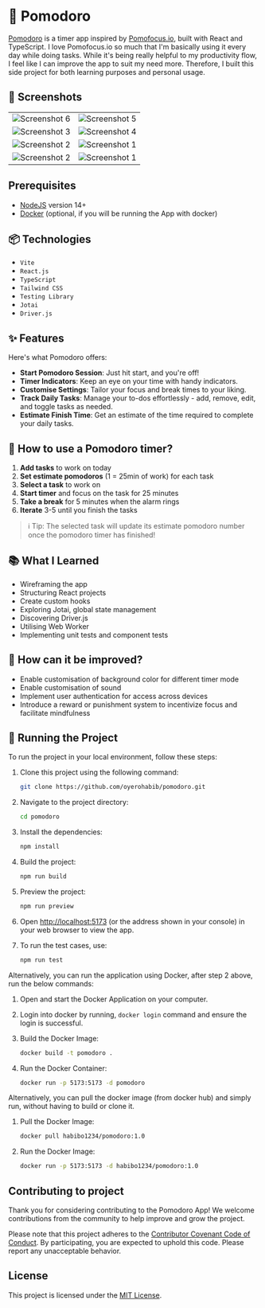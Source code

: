 # 🍅 Pomodoro

[Pomodoro](https://our-pomodoro.netlify.app/) is a timer app inspired by [Pomofocus.io](https://pomofocus.io/), built with React and TypeScript. I love Pomofocus.io so much that I'm basically using it every day while doing tasks. While it's being really helpful to my productivity flow, I feel like I can improve the app to suit my need more. Therefore, I built this side project for both learning purposes and personal usage.

## 📸 Screenshots

|                                                   |                                                  |
| :-----------------------------------------------: | :----------------------------------------------: |
| ![Screenshot 6](https://i.imgur.com/tJm5TQf.jpeg) | ![Screenshot 5](https://i.imgur.com/OMgwa1J.jpeg) |
| ![Screenshot 3](https://i.imgur.com/ajOYyXQ.jpeg) | ![Screenshot 4](https://i.imgur.com/uW2mfZg.jpeg) |
| ![Screenshot 2](https://i.imgur.com/qEjLyXK.jpeg) | ![Screenshot 1](https://i.imgur.com/lei3Ntj.jpeg) |
| ![Screenshot 2](https://i.imgur.com/Xje7MVo.jpeg) | ![Screenshot 1](https://i.imgur.com/6m3c63y.jpeg) |

## Prerequisites

- [NodeJS](https://nodejs.org/en/) version 14+
- [Docker](https://docs.docker.com/engine/install/ubuntu/) (optional, if you will be running the App with docker)

## 📦 Technologies

- <code>Vite</code>
- <code>React.js</code>
- <code>TypeScript</code>
- <code>Tailwind CSS</code>
- <code>Testing Library</code>
- <code>Jotai</code>
- <code>Driver.js</code>

## ✨ Features

Here's what Pomodoro offers:

- **Start Pomodoro Session**: Just hit start, and you're off!
- **Timer Indicators**: Keep an eye on your time with handy indicators.
- **Customise Settings**: Tailor your focus and break times to your liking.
- **Track Daily Tasks**: Manage your to-dos effortlessly - add, remove, edit, and toggle tasks as needed.
- **Estimate Finish Time**: Get an estimate of the time required to complete your daily tasks.

## 🤔 How to use a Pomodoro timer?

1. **Add tasks** to work on today
2. **Set estimate pomodoros** (1 = 25min of work) for each task
3. **Select a task** to work on
4. **Start timer** and focus on the task for 25 minutes
5. **Take a break** for 5 minutes when the alarm rings
6. **Iterate** 3-5 until you finish the tasks

> ℹ️ Tip:
> The selected task will update its estimate pomodoro number once the pomodoro timer has finished!

## 📚 What I Learned

- Wireframing the app
- Structuring React projects
- Create custom hooks
- Exploring Jotai, global state management
- Discovering Driver.js
- Utilising Web Worker
- Implementing unit tests and component tests

## 💭 How can it be improved?

- Enable customisation of background color for different timer mode
- Enable customisation of sound
- Implement user authentication for access across devices
- Introduce a reward or punishment system to incentivize focus and facilitate mindfulness

## 🚦 Running the Project

To run the project in your local environment, follow these steps:

1. Clone this project using the following command:

   ```bash
   git clone https://github.com/oyerohabib/pomodoro.git
   ```

2. Navigate to the project directory:

   ```bash
   cd pomodoro
   ```

3. Install the dependencies:

   ```bash
   npm install
   ```

4. Build the project:

   ```bash
   npm run build
   ```

5. Preview the project:

   ```bash
   npm run preview
   ```

6. Open <http://localhost:5173> (or the address shown in your console) in your web browser to view the app.

7. To run the test cases, use:

   ```bash
   npm run test
   ```

Alternatively, you can run the application using Docker, after step 2 above, run the below commands:

1. Open and start the Docker Application on your computer.
2. Login into docker by running, ```docker login``` command and ensure the login is successful.
3. Build the Docker Image:

   ```bash
   docker build -t pomodoro .
   ```

4. Run the Docker Container:

   ```bash
   docker run -p 5173:5173 -d pomodoro
   ```

Alternatively, you can pull the docker image (from docker hub) and simply run, without having to build or clone it.

1. Pull the Docker Image:

   ```bash
   docker pull habibo1234/pomodoro:1.0
   ```

2. Run the Docker Image:

   ```bash
   docker run -p 5173:5173 -d habibo1234/pomodoro:1.0
   ```

## Contributing to project

Thank you for considering contributing to the Pomodoro App! We welcome contributions from the community to help improve and grow the project.

Please note that this project adheres to the [Contributor Covenant Code of Conduct](CONTRIBUTING.md). By participating, you are expected to uphold this code. Please report any unacceptable behavior.

## License

This project is licensed under the [MIT License](LICENSE).